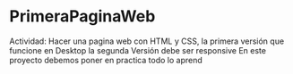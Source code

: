 # PrimeraPaginaWeb
Actividad: Hacer una pagina web con HTML y CSS, la primera versión que funcione en Desktop la segunda Versión debe ser responsive
En este proyecto debemos poner en practica todo lo aprend
